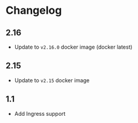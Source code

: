 # Changelog

## 2.16
- Update to `v2.16.0` docker image (docker latest)

## 2.15
- Update to `v2.15` docker image

## 1.1
- Add Ingress support
